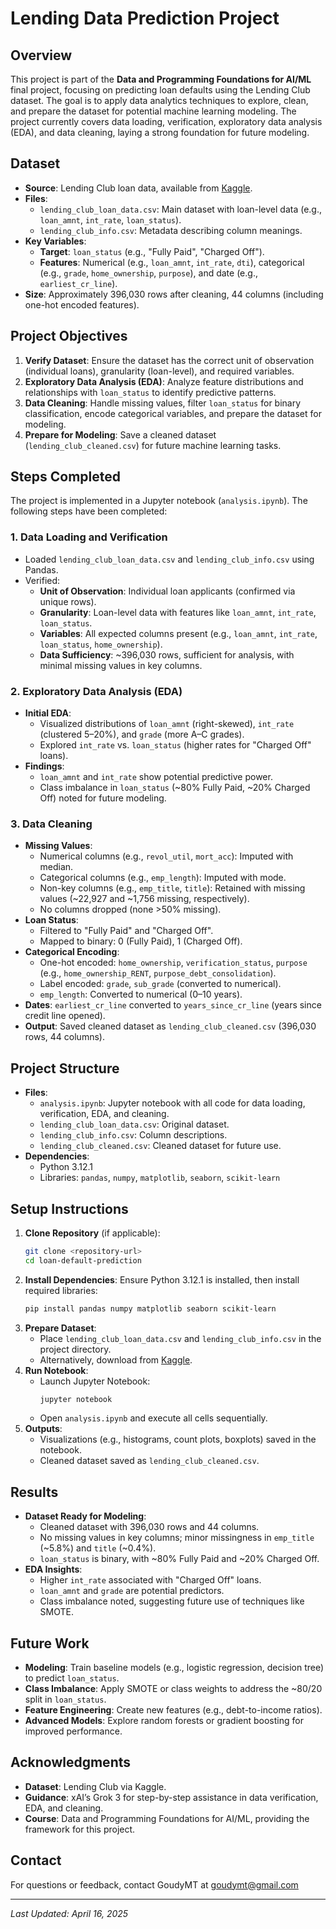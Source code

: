 # Lending Data Prediction Project

## Overview
This project is part of the **Data and Programming Foundations for AI/ML** final project, focusing on predicting loan defaults using the Lending Club dataset. The goal is to apply data analytics techniques to explore, clean, and prepare the dataset for potential machine learning modeling. The project currently covers data loading, verification, exploratory data analysis (EDA), and data cleaning, laying a strong foundation for future modeling.

## Dataset
- **Source**: Lending Club loan data, available from [Kaggle](https://www.kaggle.com/datasets/wordsforthewise/lending-club).
- **Files**:
  - `lending_club_loan_data.csv`: Main dataset with loan-level data (e.g., `loan_amnt`, `int_rate`, `loan_status`).
  - `lending_club_info.csv`: Metadata describing column meanings.
- **Key Variables**:
  - **Target**: `loan_status` (e.g., "Fully Paid", "Charged Off").
  - **Features**: Numerical (e.g., `loan_amnt`, `int_rate`, `dti`), categorical (e.g., `grade`, `home_ownership`, `purpose`), and date (e.g., `earliest_cr_line`).
- **Size**: Approximately 396,030 rows after cleaning, 44 columns (including one-hot encoded features).

## Project Objectives
1. **Verify Dataset**: Ensure the dataset has the correct unit of observation (individual loans), granularity (loan-level), and required variables.
2. **Exploratory Data Analysis (EDA)**: Analyze feature distributions and relationships with `loan_status` to identify predictive patterns.
3. **Data Cleaning**: Handle missing values, filter `loan_status` for binary classification, encode categorical variables, and prepare the dataset for modeling.
4. **Prepare for Modeling**: Save a cleaned dataset (`lending_club_cleaned.csv`) for future machine learning tasks.

## Steps Completed
The project is implemented in a Jupyter notebook (`analysis.ipynb`). The following steps have been completed:

### 1. Data Loading and Verification
- Loaded `lending_club_loan_data.csv` and `lending_club_info.csv` using Pandas.
- Verified:
  - **Unit of Observation**: Individual loan applicants (confirmed via unique rows).
  - **Granularity**: Loan-level data with features like `loan_amnt`, `int_rate`, `loan_status`.
  - **Variables**: All expected columns present (e.g., `loan_amnt`, `int_rate`, `loan_status`, `home_ownership`).
  - **Data Sufficiency**: ~396,030 rows, sufficient for analysis, with minimal missing values in key columns.

### 2. Exploratory Data Analysis (EDA)
- **Initial EDA**:
  - Visualized distributions of `loan_amnt` (right-skewed), `int_rate` (clustered 5–20%), and `grade` (more A–C grades).
  - Explored `int_rate` vs. `loan_status` (higher rates for "Charged Off" loans).
- **Findings**:
  - `loan_amnt` and `int_rate` show potential predictive power.
  - Class imbalance in `loan_status` (~80% Fully Paid, ~20% Charged Off) noted for future modeling.

### 3. Data Cleaning
- **Missing Values**:
  - Numerical columns (e.g., `revol_util`, `mort_acc`): Imputed with median.
  - Categorical columns (e.g., `emp_length`): Imputed with mode.
  - Non-key columns (e.g., `emp_title`, `title`): Retained with missing values (~22,927 and ~1,756 missing, respectively).
  - No columns dropped (none >50% missing).
- **Loan Status**:
  - Filtered to "Fully Paid" and "Charged Off".
  - Mapped to binary: 0 (Fully Paid), 1 (Charged Off).
- **Categorical Encoding**:
  - One-hot encoded: `home_ownership`, `verification_status`, `purpose` (e.g., `home_ownership_RENT`, `purpose_debt_consolidation`).
  - Label encoded: `grade`, `sub_grade` (converted to numerical).
  - `emp_length`: Converted to numerical (0–10 years).
- **Dates**: `earliest_cr_line` converted to `years_since_cr_line` (years since credit line opened).
- **Output**: Saved cleaned dataset as `lending_club_cleaned.csv` (396,030 rows, 44 columns).

## Project Structure
- **Files**:
  - `analysis.ipynb`: Jupyter notebook with all code for data loading, verification, EDA, and cleaning.
  - `lending_club_loan_data.csv`: Original dataset.
  - `lending_club_info.csv`: Column descriptions.
  - `lending_club_cleaned.csv`: Cleaned dataset for future use.
- **Dependencies**:
  - Python 3.12.1
  - Libraries: `pandas`, `numpy`, `matplotlib`, `seaborn`, `scikit-learn`

## Setup Instructions
1. **Clone Repository** (if applicable):
   ```bash
   git clone <repository-url>
   cd loan-default-prediction
   ```
2. **Install Dependencies**:
   Ensure Python 3.12.1 is installed, then install required libraries:
   ```bash
   pip install pandas numpy matplotlib seaborn scikit-learn
   ```
3. **Prepare Dataset**:
   - Place `lending_club_loan_data.csv` and `lending_club_info.csv` in the project directory.
   - Alternatively, download from [Kaggle](https://www.kaggle.com/datasets/wordsforthewise/lending-club).
4. **Run Notebook**:
   - Launch Jupyter Notebook:
     ```bash
     jupyter notebook
     ```
   - Open `analysis.ipynb` and execute all cells sequentially.
5. **Outputs**:
   - Visualizations (e.g., histograms, count plots, boxplots) saved in the notebook.
   - Cleaned dataset saved as `lending_club_cleaned.csv`.

## Results
- **Dataset Ready for Modeling**:
  - Cleaned dataset with 396,030 rows and 44 columns.
  - No missing values in key columns; minor missingness in `emp_title` (~5.8%) and `title` (~0.4%).
  - `loan_status` is binary, with ~80% Fully Paid and ~20% Charged Off.
- **EDA Insights**:
  - Higher `int_rate` associated with "Charged Off" loans.
  - `loan_amnt` and `grade` are potential predictors.
  - Class imbalance noted, suggesting future use of techniques like SMOTE.

## Future Work
- **Modeling**: Train baseline models (e.g., logistic regression, decision tree) to predict `loan_status`.
- **Class Imbalance**: Apply SMOTE or class weights to address the ~80/20 split in `loan_status`.
- **Feature Engineering**: Create new features (e.g., debt-to-income ratios).
- **Advanced Models**: Explore random forests or gradient boosting for improved performance.

## Acknowledgments
- **Dataset**: Lending Club via Kaggle.
- **Guidance**: xAI’s Grok 3 for step-by-step assistance in data verification, EDA, and cleaning.
- **Course**: Data and Programming Foundations for AI/ML, providing the framework for this project.

## Contact
For questions or feedback, contact GoudyMT at goudymt@gmail.com

---
*Last Updated: April 16, 2025*

